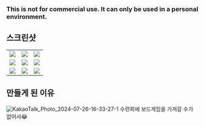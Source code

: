 ### This is not for commercial use. It can only be used in a personal environment.

## 스크린샷

<table>
  <tr>
    <td>
      <img src="https://github.com/user-attachments/assets/e6410f25-569e-4d15-a706-52a911c35578" />
    </td>
    <td>
      <img src="https://github.com/user-attachments/assets/8618f06a-8c0c-4beb-8c94-836a185f1205" />
    </td>
    <td>
      <img src="https://github.com/user-attachments/assets/34ecc884-8f52-4702-8633-6c0f14c7b36e" />
    </td>
  </tr>
  <tr>
    <td>
      <img src="https://github.com/user-attachments/assets/a31558f1-ea9d-426a-add7-53e838bfdb5c" />
    </td>
    <td>
      <img src="https://github.com/user-attachments/assets/93ba5022-94c5-4522-a014-d064116db57c" />
    </td>
    <td>
      <img src="https://github.com/user-attachments/assets/b97404df-83a3-4ffc-9c9c-d95c589cfc40" />
    </td>
  </tr>
  <tr>
    <td>
      <img src="https://github.com/user-attachments/assets/0caef053-efe8-4689-98c7-e8a653ad47ce" />
    </td>
    <td>
      <img src="https://github.com/user-attachments/assets/11aa59b8-46a6-4b51-bab8-82357936774e" />
    </td>
    <td>
      <img src="https://github.com/user-attachments/assets/44d037b6-9618-4488-a224-74eb7036a6e6" />
    </td>
  </tr>
</table>

## 만들게 된 이유

![KakaoTalk_Photo_2024-07-26-16-33-27-1](https://github.com/user-attachments/assets/b33742ae-e655-449d-a853-707f2593b1b4)
수련회에 보드게임을 가져갈 수가 없어서😂
